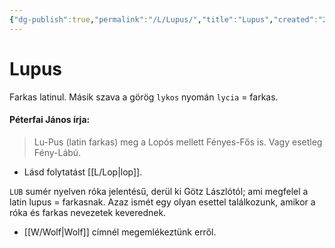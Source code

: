```yaml
---
{"dg-publish":true,"permalink":"/L/Lupus/","title":"Lupus","created":"2023-12-03T04:16","updated":"2024-10-25T22:34"}
---
```



# Lupus

Farkas latinul.  Másik szava a görög `lykos` nyomán `lycia` = farkas.  

#### Péterfai János írja:

> Lu-Pus (latin farkas) meg a Lopós mellett Fényes-Fős is. Vagy esetleg Fény-Lábú.  
- Lásd folytatást [[L/Lop\|lop]].  

`LUB` sumér nyelven róka jelentésű, derül ki Götz Lászlótól; ami megfelel a latin lupus = farkasnak. Azaz ismét egy olyan esettel találkozunk, amikor a róka és farkas nevezetek keverednek.  
- [[W/Wolf\|Wolf]] címnél megemlékeztünk erről.